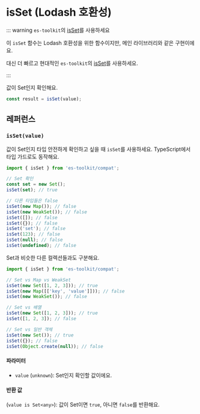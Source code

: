 # isSet (Lodash 호환성)

::: warning `es-toolkit`의 [isSet](../../predicate/isSet.md)를 사용하세요

이 `isSet` 함수는 Lodash 호환성을 위한 함수이지만, 메인 라이브러리와 같은 구현이에요.

대신 더 빠르고 현대적인 `es-toolkit`의 [isSet](../../predicate/isSet.md)를 사용하세요.

:::

값이 Set인지 확인해요.

```typescript
const result = isSet(value);
```

## 레퍼런스

### `isSet(value)`

값이 Set인지 타입 안전하게 확인하고 싶을 때 `isSet`를 사용하세요. TypeScript에서 타입 가드로도 동작해요.

```typescript
import { isSet } from 'es-toolkit/compat';

// Set 확인
const set = new Set();
isSet(set); // true

// 다른 타입들은 false
isSet(new Map()); // false
isSet(new WeakSet()); // false
isSet([]); // false
isSet({}); // false
isSet('set'); // false
isSet(123); // false
isSet(null); // false
isSet(undefined); // false
```

Set과 비슷한 다른 컬렉션들과도 구분해요.

```typescript
import { isSet } from 'es-toolkit/compat';

// Set vs Map vs WeakSet
isSet(new Set([1, 2, 3])); // true
isSet(new Map([['key', 'value']])); // false
isSet(new WeakSet()); // false

// Set vs 배열
isSet(new Set([1, 2, 3])); // true
isSet([1, 2, 3]); // false

// Set vs 일반 객체
isSet(new Set()); // true
isSet({}); // false
isSet(Object.create(null)); // false
```

#### 파라미터

- `value` (`unknown`): Set인지 확인할 값이에요.

#### 반환 값

(`value is Set<any>`): 값이 Set이면 `true`, 아니면 `false`를 반환해요.
